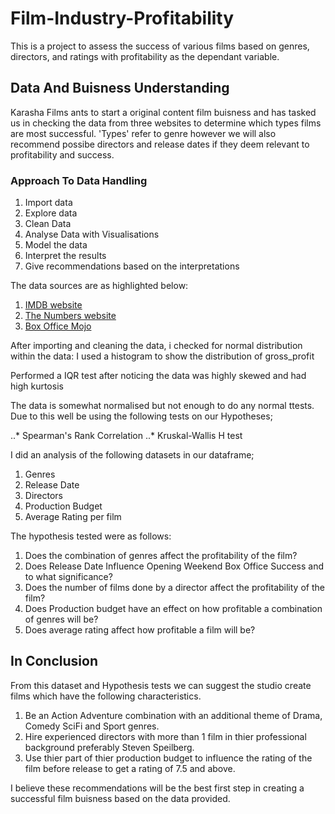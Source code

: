 # Film-Industry-Profitability
This is a project to assess the success of various films based on genres, directors, and ratings with profitability as the dependant variable.

## Data And Buisness Understanding
Karasha Films ants to start a original content film buisness and has tasked us in checking the data from three websites to determine which types films are most successful.
'Types' refer to genre however we will also recommend possibe directors and release dates if they deem relevant to profitability and success.
### Approach To Data Handling
1. Import data
2. Explore data
3. Clean Data
4. Analyse Data with Visualisations
5. Model the data
6. Interpret the results
7. Give recommendations based on the interpretations

The data sources are as highlighted below:
1. [IMDB website](https://www.imdb.com/)
2. [The Numbers website](https://www.the-numbers.com/)
3. [Box Office Mojo](https://www.boxofficemojo.com/)

After importing and cleaning the data, i checked for normal distribution 
within the data: I used a histogram to show the distribution of gross_profit

Performed a IQR test after noticing the data was highly skewed and had high kurtosis

The data is somewhat normalised but not enough to do any normal ttests. Due to this well be using the following tests on our Hypotheses;

..* Spearman's Rank Correlation
..* Kruskal-Wallis H test

I did an analysis of the following datasets in our dataframe;
1. Genres
2. Release Date
3. Directors
4. Production Budget
5. Average Rating per film

The hypothesis tested were as follows:
1. Does the combination of genres affect the profitability of the film?
2. Does Release Date Influence Opening Weekend Box Office Success and to what significance?
3. Does the number of films done by a director affect the profitability of the film?
4. Does Production budget have an effect on how profitable a combination of genres will be?
5. Does average rating affect how profitable a film will be?

## In Conclusion
From this dataset and Hypothesis tests we can suggest the studio create films which have the following characteristics.
1. Be an Action Adventure combination with an additional theme of Drama, Comedy SciFi and Sport genres.
2. Hire experienced directors with more than 1 film in thier professional background preferably Steven Speilberg.
3. Use thier part of thier production budget to influence the rating of the film before release to get a rating of 7.5 and above.

I believe these recommendations will be the best first step in creating a successful film buisness based on the data provided.
